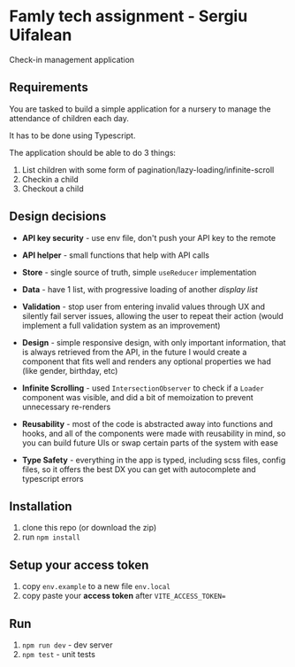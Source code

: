 # Famly tech assignment - Sergiu Uifalean
Check-in management application

## Requirements

You are tasked to build a simple application for a nursery to manage the attendance of children each day.

It has to be done using Typescript.

The application should be able to do 3 things:

1. List children with some form of pagination/lazy-loading/infinite-scroll
2. Checkin a child
3. Checkout a child

## Design decisions

-   **API key security** - use env file, don't push your API key to the remote

-   **API helper** - small functions that help with API calls

-   **Store** - single source of truth, simple `useReducer` implementation

-   **Data** - have 1 list, with progressive loading of another _display list_

-   **Validation** - stop user from entering invalid values through UX and silently fail server issues, allowing the user to repeat their action (would implement a full validation system as an improvement)

-   **Design** - simple responsive design, with only important information, that is always retrieved from the API, in the future I would create a component that fits well and renders any optional properties we had (like gender, birthday, etc)

-   **Infinite Scrolling** - used `IntersectionObserver` to check if a `Loader` component was visible, and did a bit of memoization to prevent unnecessary re-renders

-   **Reusability** - most of the code is abstracted away into functions and hooks, and all of the components were made with reusability in mind, so you can build future UIs or swap certain parts of the system with ease
-   **Type Safety** - everything in the app is typed, including scss files, config files, so it offers the best DX you can get with autocomplete and typescript errors

## Installation

1. clone this repo (or download the zip)
2. run `npm install`

## Setup your access token

1. copy `env.example` to a new file `env.local`
2. copy paste your **access token** after `VITE_ACCESS_TOKEN=`

## Run

1. `npm run dev` - dev server
2. `npm test` - unit tests
